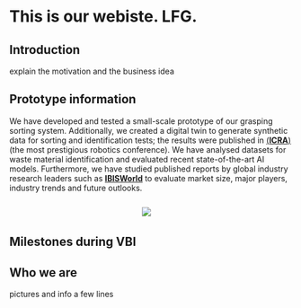 # This is our webiste. LFG.


## Introduction
explain the motivation and the business idea

## Prototype information
We have developed and tested a small-scale prototype of our grasping sorting system. Additionally, we created a digital twin to generate synthetic data for sorting and identification tests; the results were published in [(**ICRA**)](https://www.icra2024.org/) (the most prestigious robotics conference). We have analysed datasets for waste material identification and evaluated recent state-of-the-art AI models. 
Furthermore, we have studied published reports by global industry research leaders such as [**IBISWorld**](https://www.ibisworld.com/) to evaluate market size, major players, industry trends and future outlooks.

 <style>
table, tr {border:hidden;}
td, th {border:hidden;}
table {width: 100%;} /* Ensures the table takes the full width */
td {text-align: center;} /* Centers content horizontally */
</style>


<table style="border:hidden;cellspacing=0; cellpadding=0;">
  <tr>
    <th style="width:100%"></th>
    <th></th>
  </tr>

  <tr>
    <td style=""><img src="./assets/Highlycuttered.gif"/></td>
  </tr>
</table>

## Milestones during VBI


## Who we are
pictures and info a few lines
